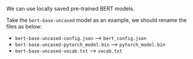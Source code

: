 We can use locally saved pre-trained BERT models.

Take the `bert-base-uncased` model as an example, we should rename the files as below:
- `bert-base-uncased-config.json` --> `bert_config.json`
- `bert-base-uncased-pytorch_model.bin` --> `pytorch_model.bin`
- `bert-base-uncased-vocab.txt` --> `vocab.txt`
